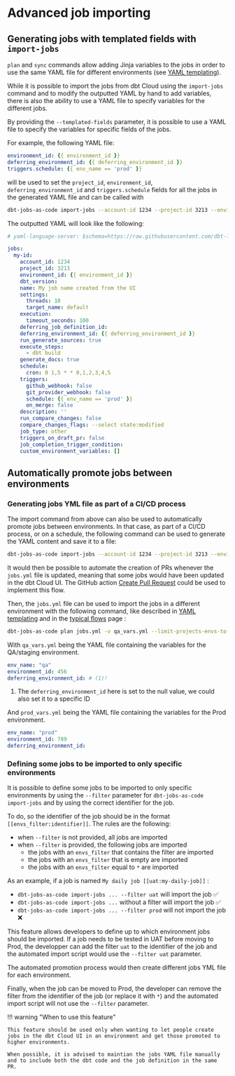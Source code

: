 # Advanced job importing

## Generating jobs with templated fields with `import-jobs`

`plan` and `sync` commands allow adding Jinja variables to the jobs in order to use the same YAML file for different environments (see [YAML templating](templating.md)).

While it is possible to import the jobs from dbt Cloud using the `import-jobs` command and to modify the outputted YAML by hand to add variables, there is also the ability to use a YAML file to specify variables for the different jobs.

By providing the `--templated-fields` parameter, it is possible to use a YAML file to specify the variables for specific fields of the jobs.

For example, the following YAML file:

```yaml title="templ.yml"
environment_id: {{ environment_id }}
deferring_environment_id: {{ deferring_environment_id }}
triggers.schedule: {{ env_name == 'prod' }}
```

will be used to set the `project_id`, `environment_id`, `deferring_environment_id` and `triggers.schedule` fields for all the jobs in the generated YAML file and can be called with 

```bash
dbt-jobs-as-code import-jobs --account-id 1234 --project-id 3213 --environment-id 423432 --templated-fields templ.yml --managed-only
```

The outputted YAML will look like the following:

```yaml title="jobs.yml"
# yaml-language-server: $schema=https://raw.githubusercontent.com/dbt-labs/dbt-jobs-as-code/main/src/dbt_jobs_as_code/schemas/load_job_schema.json

jobs:
  my-id:
    account_id: 1234
    project_id: 3213
    environment_id: {{ environment_id }}
    dbt_version:
    name: My job name created from the UI
    settings:
      threads: 10
      target_name: default
    execution:
      timeout_seconds: 100
    deferring_job_definition_id:
    deferring_environment_id: {{ deferring_environment_id }}
    run_generate_sources: true
    execute_steps:
      - dbt build
    generate_docs: true
    schedule:
      cron: 0 1,5 * * 0,1,2,3,4,5
    triggers:
      github_webhook: false
      git_provider_webhook: false
      schedule: {{ env_name == 'prod' }}
      on_merge: false
    description: ''
    run_compare_changes: false
    compare_changes_flags: --select state:modified
    job_type: other
    triggers_on_draft_pr: false
    job_completion_trigger_condition:
    custom_environment_variables: []
```


## Automatically promote jobs between environments

### Generating jobs YML file as part of a CI/CD process

The import command from above can also be used to automatically promote jobs between environments. In that case, as part of a CI/CD process, or on a schedule, the following command can be used to generate the YAML content and save it to a file:

```bash
dbt-jobs-as-code import-jobs --account-id 1234 --project-id 3213 --environment-id 423432 --templated-fields templ.yml --managed-only > jobs.yml
```

It would then be possible to automate the creation of PRs whenever the `jobs.yml` file is updated, meaning that some jobs would have been updated in the dbt Cloud UI. The GitHub action [Create Pull Request](https://github.com/marketplace/actions/create-pull-request) could be used to implement this flow.


Then, the `jobs.yml` file can be used to import the jobs in a different environment with the following command, like described in [YAML templating](templating.md) and in the [typical flows](../typical_flows.md#advanced-flows) page :

```bash
dbt-jobs-as-code plan jobs.yml -v qa_vars.yml --limit-projects-envs-to-yml
```

With `qa_vars.yml` being the YAML file containing the variables for the QA/staging environment.

```yaml title="qa_vars.yml"
env_name: "qa"
environment_id: 456
deferring_environment_id: # (1)!
``` 

1. The `deferring_environment_id` here is set to the null value, we could also set it to a specific ID

And `prod_vars.yml` being the YAML file containing the variables for the Prod environment.

```yaml title="prod_vars.yml"
env_name: "prod"
environment_id: 789
deferring_environment_id: 
``` 


### Defining some jobs to be imported to only specific environments

It is possible to define some jobs to be imported to only specific environments by using the `--filter` parameter for `dbt-jobs-as-code import-jobs` and by using the correct identifier for the job.

To do, so the identifier of the job should be in the format `[[envs_filter:identifier]]`. The rules are the following:

- when `--filter` is not provided, all jobs are imported
- when `--filter` is provided, the following jobs are imported
    - the jobs with an `envs_filter` that contains the filter are imported
    - the jobs with an `envs_filter` that is empty are imported
    - the jobs with an `envs_filter` equal to `*` are imported

As an example, if a job is named `My daily job [[uat:my-daily-job]]` :

- `dbt-jobs-as-code import-jobs ... --filter uat` will import the job ✅
- `dbt-jobs-as-code import-jobs ...` without a filter will import the job ✅
- `dbt-jobs-as-code import-jobs ... --filter prod` will not import the job ❌

This feature allows developers to define up to which environment jobs should be imported. If a job needs to be tested in UAT before moving to Prod, the developper can add the filter `uat` to the identifier of the job and the automated import script would use the `--filter uat` parameter.

The automated promotion process would then create different jobs YML file for each environment.

Finally, when the job can be moved to Prod, the developer can remove the filter from the identifier of the job (or replace it with `*`) and the automated import script will not use the `--filter` parameter.


!!! warning "When to use this feature"

    This feature should be used only when wanting to let people create jobs in the dbt Cloud UI in an environment and get those promoted to higher environments.
    
    When possible, it is advised to maintian the jobs YAML file manually and to include both the dbt code and the job definition in the same PR.